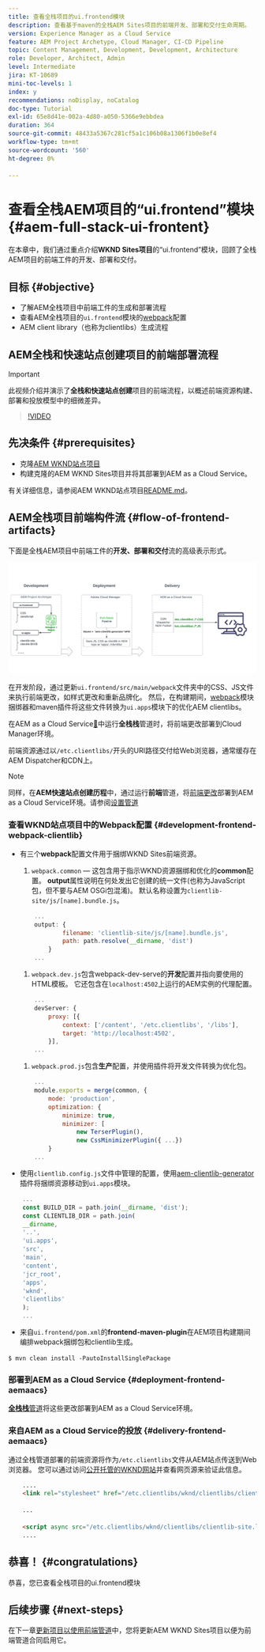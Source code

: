```yaml
---
title: 查看全栈项目的ui.frontend模块
description: 查看基于maven的全栈AEM Sites项目的前端开发、部署和交付生命周期。
version: Experience Manager as a Cloud Service
feature: AEM Project Archetype, Cloud Manager, CI-CD Pipeline
topic: Content Management, Development, Development, Architecture
role: Developer, Architect, Admin
level: Intermediate
jira: KT-10689
mini-toc-levels: 1
index: y
recommendations: noDisplay, noCatalog
doc-type: Tutorial
exl-id: 65e8d41e-002a-4d80-a050-5366e9ebbdea
duration: 364
source-git-commit: 48433a5367c281cf5a1c106b08a1306f1b0e8ef4
workflow-type: tm+mt
source-wordcount: '560'
ht-degree: 0%

---
```


# 查看全栈AEM项目的“ui.frontend”模块 {#aem-full-stack-ui-frontent}

在本章中，我们通过重点介绍&#x200B;__WKND Sites项目__&#x200B;的“ui.frontend”模块，回顾了全栈AEM项目的前端工件的开发、部署和交付。


## 目标 {#objective}

* 了解AEM全栈项目中前端工件的生成和部署流程
* 查看AEM全栈项目的`ui.frontend`模块的[webpack](https://webpack.js.org/)配置
* AEM client library（也称为clientlibs）生成流程

## AEM全栈和快速站点创建项目的前端部署流程

>[!IMPORTANT]
>
>此视频介绍并演示了&#x200B;**全栈和快速站点创建**&#x200B;项目的前端流程，以概述前端资源构建、部署和投放模型中的细微差异。

>[!VIDEO](https://video.tv.adobe.com/v/3409344?quality=12&learn=on)

## 先决条件 {#prerequisites}


* 克隆[AEM WKND站点项目](https://github.com/adobe/aem-guides-wknd)
* 构建克隆的AEM WKND Sites项目并将其部署到AEM as a Cloud Service。

有关详细信息，请参阅AEM WKND站点项目[README.md](https://github.com/adobe/aem-guides-wknd/blob/main/README.md)。

## AEM全栈项目前端构件流 {#flow-of-frontend-artifacts}

下面是全栈AEM项目中前端工件的&#x200B;__开发、部署和交付__&#x200B;流的高级表示形式。

![前端项目的开发、部署和交付](assets/Dev-Deploy-Delivery-AEM-Project.png)


在开发阶段，通过更新`ui.frontend/src/main/webpack`文件夹中的CSS、JS文件来执行前端更改，如样式更改和重新品牌化。 然后，在构建期间，[webpack](https://webpack.js.org/)模块捆绑器和maven插件将这些文件转换为`ui.apps`模块下的优化AEM clientlibs。

在AEM as a Cloud Service[&#128279;](https://experienceleague.adobe.com/docs/experience-manager-cloud-service/content/implementing/using-cloud-manager/cicd-pipelines/introduction-ci-cd-pipelines.html)中运行&#x200B;__全栈栈__&#x200B;管道时，将前端更改部署到Cloud Manager环境。

前端资源通过以`/etc.clientlibs/`开头的URI路径交付给Web浏览器，通常缓存在AEM Dispatcher和CDN上。


>[!NOTE]
>
> 同样，在&#x200B;__AEM快速站点创建历程__&#x200B;中，通过运行&#x200B;__前端__&#x200B;管道，将[前端更改](https://experienceleague.adobe.com/docs/experience-manager-cloud-service/content/sites/administering/site-creation/quick-site/customize-theme.html)部署到AEM as a Cloud Service环境。请参阅[设置管道](https://experienceleague.adobe.com/docs/experience-manager-cloud-service/content/sites/administering/site-creation/quick-site/pipeline-setup.html)

### 查看WKND站点项目中的Webpack配置 {#development-frontend-webpack-clientlib}

* 有三个&#x200B;__webpack__&#x200B;配置文件用于捆绑WKND Sites前端资源。

   1. `webpack.common` — 这包含用于指示WKND资源捆绑和优化的&#x200B;__common__&#x200B;配置。 __output__&#x200B;属性说明在何处发出它创建的统一文件(也称为JavaScript包，但不要与AEM OSGi包混淆)。 默认名称设置为`clientlib-site/js/[name].bundle.js`。

  ```javascript
      ...
      output: {
              filename: 'clientlib-site/js/[name].bundle.js',
              path: path.resolve(__dirname, 'dist')
          }
      ...    
  ```

   1. `webpack.dev.js`包含webpack-dev-serve的&#x200B;__开发__&#x200B;配置并指向要使用的HTML模板。 它还包含在`localhost:4502`上运行的AEM实例的代理配置。

  ```javascript
      ...
      devServer: {
          proxy: [{
              context: ['/content', '/etc.clientlibs', '/libs'],
              target: 'http://localhost:4502',
          }],
      ...    
  ```

   1. `webpack.prod.js`包含&#x200B;__生产__&#x200B;配置，并使用插件将开发文件转换为优化包。

  ```javascript
      ...
      module.exports = merge(common, {
          mode: 'production',
          optimization: {
              minimize: true,
              minimizer: [
                  new TerserPlugin(),
                  new CssMinimizerPlugin({ ...})
          }
      ...    
  ```


* 使用`clientlib.config.js`文件中管理的配置，使用[aem-clientlib-generator](https://www.npmjs.com/package/aem-clientlib-generator)插件将捆绑资源移动到`ui.apps`模块。

```javascript
    ...
    const BUILD_DIR = path.join(__dirname, 'dist');
    const CLIENTLIB_DIR = path.join(
    __dirname,
    '..',
    'ui.apps',
    'src',
    'main',
    'content',
    'jcr_root',
    'apps',
    'wknd',
    'clientlibs'
    );
    ...
```

* 来自`ui.frontend/pom.xml`的&#x200B;__frontend-maven-plugin__&#x200B;在AEM项目构建期间编排webpack捆绑包和clientlib生成。

`$ mvn clean install -PautoInstallSinglePackage`

### 部署到AEM as a Cloud Service {#deployment-frontend-aemaacs}

[__全栈栈__&#x200B;管道](https://experienceleague.adobe.com/docs/experience-manager-cloud-service/content/implementing/using-cloud-manager/cicd-pipelines/introduction-ci-cd-pipelines.html?#full-stack-pipeline)将这些更改部署到AEM as a Cloud Service环境。


### 来自AEM as a Cloud Service的投放 {#delivery-frontend-aemaacs}

通过全栈管道部署的前端资源将作为`/etc.clientlibs`文件从AEM站点传送到Web浏览器。 您可以通过访问[公开托管的WKND网站](https://wknd.site/content/wknd/us/en.html)并查看网页源来验证此信息。

```html
    ....
    <link rel="stylesheet" href="/etc.clientlibs/wknd/clientlibs/clientlib-site.lc-181cd4102f7f49aa30eea548a7715c31-lc.min.css" type="text/css">

    ...

    <script async src="/etc.clientlibs/wknd/clientlibs/clientlib-site.lc-d4e7c03fe5c6a405a23b3ca1cc3dcd3d-lc.min.js"></script>
    ....
```

## 恭喜！ {#congratulations}

恭喜，您已查看全栈项目的ui.frontend模块

## 后续步骤 {#next-steps}

在下一章[更新项目以使用前端管道](update-project.md)中，您将更新AEM WKND Sites项目以便为前端管道合同启用它。
